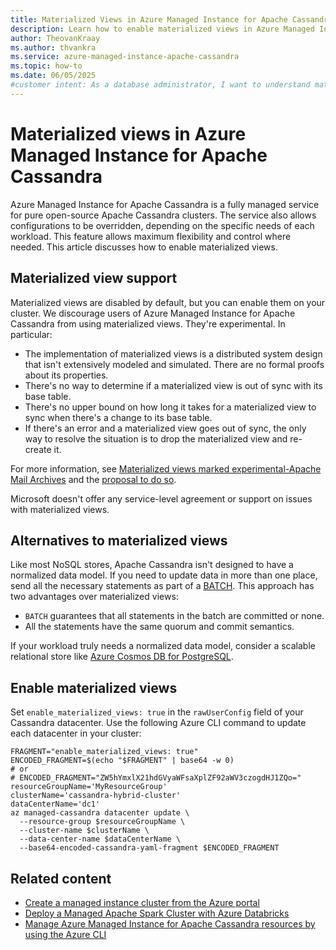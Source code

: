 ```yaml
---
title: Materialized Views in Azure Managed Instance for Apache Cassandra
description: Learn how to enable materialized views in Azure Managed Instance for Apache Cassandra, which allows maximum flexibility and control where needed.
author: TheovanKraay
ms.author: thvankra
ms.service: azure-managed-instance-apache-cassandra
ms.topic: how-to
ms.date: 06/05/2025
#customer intent: As a database administrator, I want to understand materialized views and how to enable them.
---
```


# Materialized views in Azure Managed Instance for Apache Cassandra

Azure Managed Instance for Apache Cassandra is a fully managed service for pure open-source Apache Cassandra clusters. The service also allows configurations to be overridden, depending on the specific needs of each workload. This feature allows maximum flexibility and control where needed. This article discusses how to enable materialized views.

## Materialized view support

Materialized views are disabled by default, but you can enable them on your cluster. We discourage users of Azure Managed Instance for Apache Cassandra from using materialized views. They're experimental. In particular:

- The implementation of materialized views is a distributed system design that isn't extensively modeled and simulated. There are no formal proofs about its properties.
- There's no way to determine if a materialized view is out of sync with its base table.
- There's no upper bound on how long it takes for a materialized view to sync when there's a change to its base table.
- If there's an error and a materialized view goes out of sync, the only way to resolve the situation is to drop the materialized view and re-create it.

For more information, see [Materialized views marked experimental-Apache Mail Archives](https://lists.apache.org/thread/o5bk8xyxyl6k3sjf7kkblqw52gm5s9mp) and the [proposal to do so](https://www.mail-archive.com/dev@cassandra.apache.org/msg11516.html).

Microsoft doesn't offer any service-level agreement or support on issues with materialized views.

## Alternatives to materialized views

Like most NoSQL stores, Apache Cassandra isn't designed to have a normalized data model. If you need to update data in more than one place, send all the necessary statements as part of a [BATCH](https://cassandra.apache.org/doc/latest/cassandra/reference/cql-commands/commands-toc.html). This approach has two advantages over materialized views:

- `BATCH` guarantees that all statements in the batch are committed or none.
- All the statements have the same quorum and commit semantics.

If your workload truly needs a normalized data model, consider a scalable relational store like [Azure Cosmos DB for PostgreSQL](../cosmos-db/postgresql/introduction.md).

## Enable materialized views

Set `enable_materialized_views: true` in the `rawUserConfig` field of your Cassandra datacenter. Use the following Azure CLI command to update each datacenter in your cluster:

```azurecli-interactive
FRAGMENT="enable_materialized_views: true"
ENCODED_FRAGMENT=$(echo "$FRAGMENT" | base64 -w 0)
# or
# ENCODED_FRAGMENT="ZW5hYmxlX21hdGVyaWFsaXplZF92aWV3czogdHJ1ZQo="
resourceGroupName='MyResourceGroup'
clusterName='cassandra-hybrid-cluster'
dataCenterName='dc1'
az managed-cassandra datacenter update \
  --resource-group $resourceGroupName \
  --cluster-name $clusterName \
  --data-center-name $dataCenterName \
  --base64-encoded-cassandra-yaml-fragment $ENCODED_FRAGMENT
```

## Related content

- [Create a managed instance cluster from the Azure portal](create-cluster-portal.md)
- [Deploy a Managed Apache Spark Cluster with Azure Databricks](deploy-cluster-databricks.md)
- [Manage Azure Managed Instance for Apache Cassandra resources by using the Azure CLI](manage-resources-cli.md)
